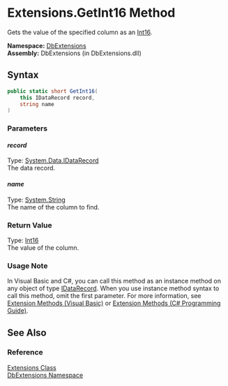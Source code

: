 Extensions.GetInt16 Method
==========================
Gets the value of the specified column as an [Int16][1].

**Namespace:** [DbExtensions][2]  
**Assembly:** DbExtensions (in DbExtensions.dll)

Syntax
------

```csharp
public static short GetInt16(
	this IDataRecord record,
	string name
)
```

### Parameters

#### *record*
Type: [System.Data.IDataRecord][3]  
The data record.

#### *name*
Type: [System.String][4]  
The name of the column to find.

### Return Value
Type: [Int16][1]  
The value of the column.
### Usage Note
In Visual Basic and C#, you can call this method as an instance method on any object of type [IDataRecord][3]. When you use instance method syntax to call this method, omit the first parameter. For more information, see [Extension Methods (Visual Basic)][5] or [Extension Methods (C# Programming Guide)][6].

See Also
--------

### Reference
[Extensions Class][7]  
[DbExtensions Namespace][2]  

[1]: http://msdn.microsoft.com/en-us/library/e07e6fds
[2]: ../README.md
[3]: http://msdn.microsoft.com/en-us/library/93wb1heh
[4]: http://msdn.microsoft.com/en-us/library/s1wwdcbf
[5]: http://msdn.microsoft.com/en-us/library/bb384936.aspx
[6]: http://msdn.microsoft.com/en-us/library/bb383977.aspx
[7]: README.md